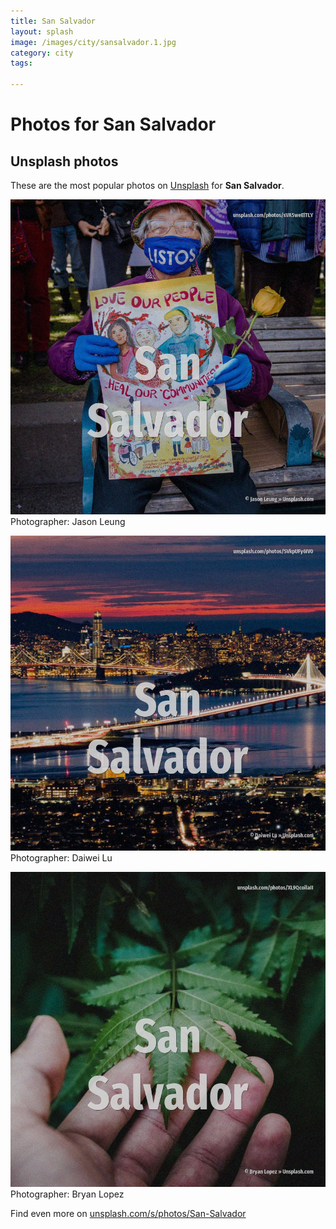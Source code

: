 ```yaml
---
title: San Salvador
layout: splash
image: /images/city/sansalvador.1.jpg
category: city
tags:

---
```

# Photos for San Salvador
 
## Unsplash photos
These are the most popular photos on [Unsplash](https://unsplash.com) for **San Salvador**.
 
![San Salvador](/images/city/sansalvador.1.jpg)
Photographer:  Jason Leung
 
![San Salvador](/images/city/sansalvador.2.jpg)
Photographer:  Daiwei Lu
 
![San Salvador](/images/city/sansalvador.3.jpg)
Photographer:  Bryan Lopez
 
Find even more on [unsplash.com/s/photos/San-Salvador](https://unsplash.com/s/photos/San-Salvador)
 
